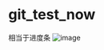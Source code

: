 # git_test_now
相当于进度条
![image](https://user-images.githubusercontent.com/31264313/211251387-b9ce877a-f6f3-4b73-b5b3-882cd06c9022.png)

